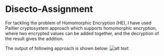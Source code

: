 # Disecto-Assignment

For tackling the problem of Homomorphic Encryption (HE), I have used Paillier cryptosystem approach which supports homomorphic encryption, where two encrypted values can be added together, and the decryption of the result gives the addition. 

The output of following approach is shown below:
![alt text](https://github.com/KrishnaVeer7712/Disecto-Assignment/Output.PNG?raw=true)
